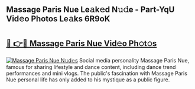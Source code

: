 ## Massage Paris Nue Le𝚊k𝚎d N𝚞𝚍e - Part-YqU Vid𝚎o Photos Le𝚊ks 6R9oK

# <h2><a href="http://fbasy9z.evod.top/?m=Massage+Paris+Nue">🔗 👉🔴 Massage Paris Nue Vid𝚎o Ph𝚘t𝚘s</a></h2>

[![Massage Paris Nue N𝚞d𝚎s](https://i.imgur.com/8V9OHl7.gif)](http://fbasy9z.evod.top/?m=Massage+Paris+Nue)
Social media personality Massage Paris Nue, famous for sharing lifestyle and dance content, including dance trend performances and mini vlogs. The public's fascination with Massage Paris Nue personal life has only added to his mystique as a public figure. 

